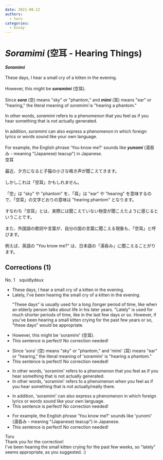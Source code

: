 ```yaml
---
date: 2021-08-12
authors:
  - toru
categories:
  - Essay
---
```


<h1 id="subject_show"><strong><em>Soramimi</strong></em> (空耳 - Hearing Things)</h1>
<div class="date" hidden>Aug 12, 2021 20:21</div>
<div id="post"><div id="body_show_ori">
<strong><em>Soramimi</strong></em><br/><br/>These days, I hear a small cry of a kitten in the evening.<br/><br/>However, this might be <strong><em>soramimi</em></strong> (空耳).<br/><br/>Since <strong><em>sora</em></strong> (空) means "sky" or "phantom," and <strong><em>mimi</em></strong> (耳) means "ear" or "hearing," the literal meaning of <em>soramimi</em> is "hearing a phantom."<br/><br/>In other words, <em>soramimi</em> refers to a phenomenon that you feel as if you hear something that is not actually generated.<br/><br/>In addition, <em>soramimi</em> can also express a phenomenon in which foreign lyrics or words sound like your own language.<br/><br/>For example, the English phrase 'You know me?' sounds like <strong><em>yunomi</em></strong> (湯呑み - meaning "(Japanese) teacup") in Japanese.
</div></div>

<!-- more -->

<div id="post_ja"><div id="body_show_mo">
空耳<br/><br/>最近、夕方になると子猫の小さな鳴き声が聞こえてきます。<br/><br/>しかしこれは「空耳」かもしれません。<br/><br/>「空」は "sky" や "phantom" を、「耳」は "ear" や "hearing" を意味するので、「空耳」の文字どおりの意味は "hearing phantom" となります。<br/><br/>すなわち「空耳」とは、実際には聞こえていない物音が聞こえたように感じるということです。<br/><br/>また、外国語の歌詞や言葉が、自分の国の言葉に聞こえる現象も、「空耳」と呼びます。<br/><br/>例えば、英語の "You know me?" は、日本語の「湯呑み」に聞こえることがります。
</div></div>

## Corrections (1)
<div id="block"><div class="first_name"> No. 1　<span class="just_name">squidlydeux</span></div><div id="block2">
<ul class="correction_field">
<li class="incorrect">These days, I hear a small cry of a kitten in the evening.</li>
<li class="corrected correct">
<span class="f_blue">Lately, I've been hearing the</span> small cry of a kitten in the evening.
<p class="correction_comment">"These days" is usually used for a long /longer period of time, like when an elderly person talks about life in his later years.  "Lately" is used for much shorter periods of time, like in the last few days or so.  However, if you've been hearing a small kitten crying for the past few years or so, "these days" would be appropriate.</p>
</li>
</ul>
<ul class="correction_field">
<li class="incorrect">However, this might be 'soramimi' (空耳).</li>
<li class="corrected perfect">This sentence is perfect! No correction needed!</li>
</ul>
<ul class="correction_field">
<li class="incorrect">Since 'sora' (空) means "sky" or "phantom," and 'mimi' (耳) means "ear" or "hearing," the literal meaning of 'soramimi' is "hearing a phantom."</li>
<li class="corrected perfect">This sentence is perfect! No correction needed!</li>
</ul>
<ul class="correction_field">
<li class="incorrect">In other words, 'soramimi' refers to a phenomenon that you feel as if you hear something that is not actually generated.</li>
<li class="corrected correct">
In other words, 'soramimi' refers to a phenomenon when you feel as if you hear something that is not actually/<span class="f_blue">really</span> <span class="f_blue">there</span>.
</li>
</ul>
<ul class="correction_field">
<li class="incorrect">In addition, 'soramimi' can also express a phenomenon in which foreign lyrics or words sound like your own language.</li>
<li class="corrected perfect">This sentence is perfect! No correction needed!</li>
</ul>
<ul class="correction_field">
<li class="incorrect">For example, the English phrase 'You know me?' sounds like 'yunomi' (湯呑み - meaning "(Japanese) teacup") in Japanese.</li>
<li class="corrected perfect">This sentence is perfect! No correction needed!</li>
</ul>
</div><div class="name"><span class="just_name">Toru</span><br>
Thank you for the correction!<br/>I've been hearing the small kitten crying for the past few weeks, so "lately" seems appropriate, as you suggested. :)
</div>
</div>
